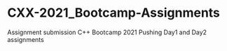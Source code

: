 # CXX-2021_Bootcamp-Assignments
Assignment submission C++ Bootcamp 2021
Pushing Day1 and Day2 assignments
